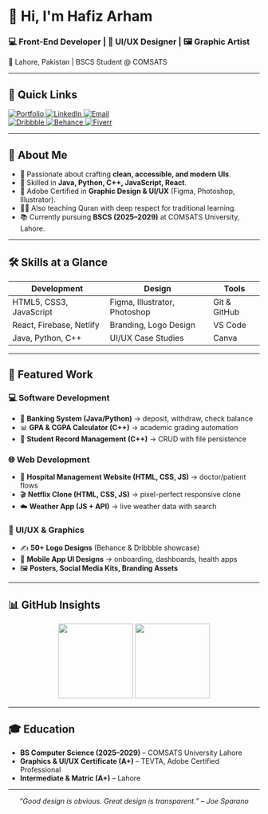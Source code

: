 <h1>👋 Hi, I'm Hafiz Arham</h1>
<h3>💻 Front-End Developer | 🎨 UI/UX Designer | 🖼️ Graphic Artist</h3>
<p>📍 Lahore, Pakistan | BSCS Student @ COMSATS</p>

---

## 🔗 Quick Links
<p>
  <a href="https://harham.netlify.app">
    <img src="https://img.shields.io/badge/Portfolio-Visit-1E90FF?style=for-the-badge&logo=google-chrome&logoColor=white" alt="Portfolio"/>
  </a>
  <a href="https://www.linkedin.com/in/harham">
    <img src="https://img.shields.io/badge/LinkedIn-Connect-0A66C2?style=for-the-badge&logo=linkedin&logoColor=white" alt="LinkedIn"/>
  </a>
  <a href="mailto:hafizarhammujahid71@gmail.com">
    <img src="https://img.shields.io/badge/Email-Contact-D14836?style=for-the-badge&logo=gmail&logoColor=white" alt="Email"/>
  </a>
  <br/>
  <a href="https://www.dribbble.com/Arham71">
    <img src="https://img.shields.io/badge/Dribbble-Arham71-FF69B4?style=for-the-badge&logo=dribbble&logoColor=white" alt="Dribbble"/>
  </a>
  <a href="https://www.behance.net/hafizarham2">
    <img src="https://img.shields.io/badge/Behance-Hafiz%20Arham-1769FF?style=for-the-badge&logo=behance&logoColor=white" alt="Behance"/>
  </a>
  <a href="https://www.fiverr.com/s/Gzqy3v3">
    <img src="https://img.shields.io/badge/Fiverr-Hire-1DBF73?style=for-the-badge&logo=fiverr&logoColor=white" alt="Fiverr"/>
  </a>
</p>

---

## 🚀 About Me
- 🌟 Passionate about crafting **clean, accessible, and modern UIs**.  
- 🔧 Skilled in **Java, Python, C++, JavaScript, React**.  
- 🎨 Adobe Certified in **Graphic Design & UI/UX** (Figma, Photoshop, Illustrator).  
- 🧑‍🏫 Also teaching Quran with deep respect for traditional learning.  
- 📚 Currently pursuing **BSCS (2025–2029)** at COMSATS University, Lahore.  

---

## 🛠️ Skills at a Glance

| Development | Design | Tools |
|-------------|--------|-------|
| HTML5, CSS3, JavaScript | Figma, Illustrator, Photoshop | Git & GitHub |
| React, Firebase, Netlify | Branding, Logo Design | VS Code |
| Java, Python, C++ | UI/UX Case Studies | Canva |

---

## 📂 Featured Work

### 💻 Software Development
- 🏦 **Banking System (Java/Python)** → deposit, withdraw, check balance  
- 📊 **GPA & CGPA Calculator (C++)** → academic grading automation  
- 📁 **Student Record Management (C++)** → CRUD with file persistence  

### 🌐 Web Development
- 🏥 **Hospital Management Website (HTML, CSS, JS)** → doctor/patient flows  
- 🎬 **Netflix Clone (HTML, CSS, JS)** → pixel-perfect responsive clone  
- ☁️ **Weather App (JS + API)** → live weather data with search  

### 🎨 UI/UX & Graphics
- ✍️ **50+ Logo Designs** (Behance & Dribbble showcase)  
- 📱 **Mobile App UI Designs** → onboarding, dashboards, health apps  
- 🖼️ **Posters, Social Media Kits, Branding Assets**  

---

## 📊 GitHub Insights
<p align="center">
  <img src="https://github-readme-stats.vercel.app/api?username=Arham71&show_icons=true&theme=tokyonight" height="150"/>
  <img src="https://github-readme-stats.vercel.app/api/top-langs/?username=Arham71&layout=compact&theme=tokyonight" height="150"/>
</p>

---

## 🎓 Education
- **BS Computer Science (2025–2029)** – COMSATS University Lahore  
- **Graphics & UI/UX Certificate (A+)** – TEVTA, Adobe Certified Professional  
- **Intermediate & Matric (A+)** – Lahore  

---

<p align="center"><em>“Good design is obvious. Great design is transparent.” – Joe Sparano</em></p>

